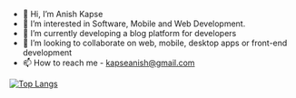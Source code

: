 - 👋 Hi, I’m Anish Kapse
- 👀 I’m interested in Software, Mobile and Web Development.
- 🌱 I’m currently developing a blog platform for developers
- 💞️ I’m looking to collaborate on web, mobile, desktop apps or front-end development
- 📫 How to reach me - kapseanish@gmail.com



[![Top Langs](https://github-readme-stats.vercel.app/api/top-langs/?username=theonlyanish&layout=compact&theme=vision-friendly-dark)](https://github.com/anuraghazra/github-readme-stats)


<!---
theonlyanish/theonlyanish is a ✨ special ✨ repository because its `README.md` (this file) appears on your GitHub profile.
You can click the Preview link to take a look at your changes.
--->
